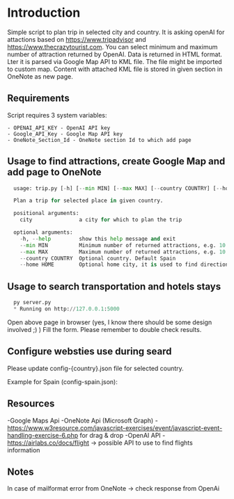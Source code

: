 # Introduction

Simple script to plan trip in selected city and country. It is asking openAI for attactions based on <https://www.tripadvisor> and <https://www.thecrazytourist.com>.
You can select minimum and maximum number of attraction returned by OpenAI. Data is returned in HTML format. Lter it is parsed via Google Map API to KML file. The file might be imported to custom map. Content with attached KML file is stored in given section in OneNote as new page.

## Requirements

Script requires 3 system variables:

    - OPENAI_API_KEY - OpenAI API key
    - Google_API_Key - Google Map API key
    - OneNote_Section_Id - OneNote section Id to which add page

## Usage to find attractions, create Google Map and add page to OneNote

```python
  usage: trip.py [-h] [--min MIN] [--max MAX] [--country COUNTRY] [--home HOME] city

  Plan a trip for selected place in given country.

  positional arguments:
    city               a city for which to plan the trip

  optional arguments:
    -h, --help         show this help message and exit
    --min MIN          Minimum number of returned attractions, e.g. 10. Default 15
    --max MAX          Maximum number of returned attractions, e.g. 10. Default 20
    --country COUNTRY  Optional country. Default Spain
    --home HOME        Optional home city, it is used to find direction to selected city. Default Barcelona
  ```

## Usage to search transportation and hotels stays

```python
  py server.py
  * Running on http://127.0.0.1:5000
```

 Open above page in browser (yes, I know there should be some design involved ;) )
 Fill the form. Please remember to double check results.

## Configure websties use during seard

 Please update config-{country}.json file for selected country.

 Example for Spain (config-spain.json):

## Resources

 -Google Maps Api
 -OneNote Api (Microsoft Graph)
 -https://www.w3resource.com/javascript-exercises/event/javascript-event-handling-exercise-6.php for drag & drop
 -OpenAI API
 -https://airlabs.co/docs/flight -> possible API to use to find flights information

## Notes

In case of mailformat error from OneNote -> check response from OpenAi
